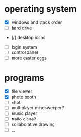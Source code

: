 # operating system

- [x] windows and stack order
- [ ] hard drive
- [/] desktop icons
- [ ] login system
- [ ] control panel
- [ ] more easter eggs

# programs

- [x] file viewer
- [x] photo booth
- [ ] chat
- [ ] multiplayer minesweeper?
- [ ] music player
- [ ] trello clone?
- [ ] collaborative drawing
- [ ] ...

